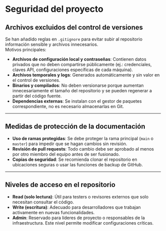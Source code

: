 # Seguridad del proyecto

## Archivos excluidos del control de versiones

Se han añadido reglas en `.gitignore` para evitar subir al repositorio información sensible y archivos innecesarios.  
Motivos principales:

- **Archivos de configuración local y contraseñas**: Contienen datos privados que no deben compartirse públicamente (ej.: credenciales, claves API, configuraciones específicas de cada máquina).
- **Archivos temporales y logs**: Generados automáticamente y sin valor en el control de versiones.
- **Binarios y compilados**: No deben versionarse porque aumentan innecesariamente el tamaño del repositorio y se pueden regenerar a partir del código fuente.
- **Dependencias externas**: Se instalan con el gestor de paquetes correspondiente, no es necesario almacenarlas en Git.

---

## Medidas de protección de la documentación

- **Uso de ramas protegidas**: Se debe proteger la rama principal (`main` o `master`) para impedir que se hagan cambios sin revisión.
- **Revisión de pull requests**: Todo cambio debe ser aprobado al menos por otro miembro del equipo antes de ser fusionado.
- **Copias de seguridad**: Se recomienda clonar el repositorio en ubicaciones seguras o usar las funciones de backup de GitHub.

---

## Niveles de acceso en el repositorio

- **Read (solo lectura)**: Útil para testers o revisores externos que solo necesitan consultar el código.  
- **Write (escritura)**: Adecuado para desarrolladores que trabajan activamente en nuevas funcionalidades.  
- **Admin**: Reservado para líderes de proyecto o responsables de la infraestructura. Este nivel permite modificar configuraciones críticas.  
